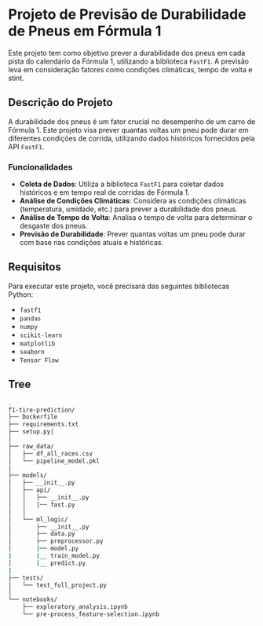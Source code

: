 # Projeto de Previsão de Durabilidade de Pneus em Fórmula 1

Este projeto tem como objetivo prever a durabilidade dos pneus em cada pista do calendário da Fórmula 1, utilizando a biblioteca `FastF1`. A previsão leva em consideração fatores como condições climáticas, tempo de volta e stint.

## Descrição do Projeto

A durabilidade dos pneus é um fator crucial no desempenho de um carro de Fórmula 1. Este projeto visa prever quantas voltas um pneu pode durar em diferentes condições de corrida, utilizando dados históricos fornecidos pela API `FastF1`.

### Funcionalidades

- **Coleta de Dados**: Utiliza a biblioteca `FastF1` para coletar dados históricos e em tempo real de corridas de Fórmula 1.
- **Análise de Condições Climáticas**: Considera as condições climáticas (temperatura, umidade, etc.) para prever a durabilidade dos pneus.
- **Análise de Tempo de Volta**: Analisa o tempo de volta para determinar o desgaste dos pneus.
- **Previsão de Durabilidade**: Prever quantas voltas um pneu pode durar com base nas condições atuais e históricas.

## Requisitos

Para executar este projeto, você precisará das seguintes bibliotecas Python:

- `fastf1`
- `pandas`
- `numpy`
- `scikit-learn`
- `matplotlib`
- `seaborn`
- `Tensor Flow`

## Tree
```bash
.
f1-tire-prediction/
├── Dockerfile
├── requirements.txt
├── setup.py|
│
├── raw_data/
│   ├── df_all_races.csv
│   └── pipeline_model.pkl
│
├── models/
│   ├── __init__.py
│   ├── api/
│   │   ├── __init__.py
│   │   |── fast.py
│   │
│   └── ml_logic/
│       ├── __init__.py
│       ├── data.py
│       ├── preprocessor.py
│       |── model.py
|       |__ train_model.py
│       |__ predict.py
|
├── tests/
│   └── test_full_project.py
│
└── notebooks/
    ├── exploratory_analysis.ipynb
    └── pre-process_feature-selection.ipynb
```
